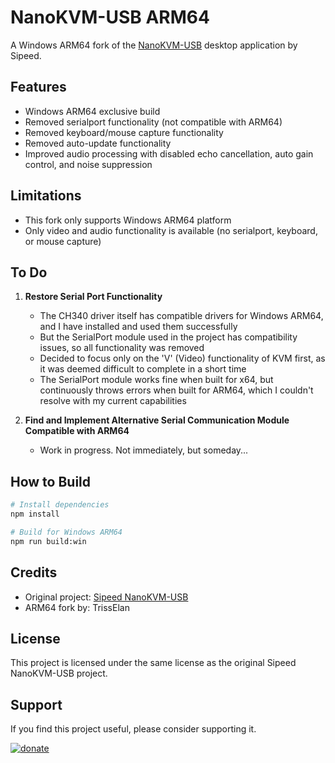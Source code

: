 # NanoKVM-USB ARM64

A Windows ARM64 fork of the [NanoKVM-USB](https://github.com/sipeed/NanoKVM-USB) desktop application by Sipeed.

## Features

- Windows ARM64 exclusive build
- Removed serialport functionality (not compatible with ARM64)
- Removed keyboard/mouse capture functionality
- Removed auto-update functionality
- Improved audio processing with disabled echo cancellation, auto gain control, and noise suppression

## Limitations

- This fork only supports Windows ARM64 platform
- Only video and audio functionality is available (no serialport, keyboard, or mouse capture)

## To Do

1. **Restore Serial Port Functionality**
   - The CH340 driver itself has compatible drivers for Windows ARM64, and I have installed and used them successfully
   - But the SerialPort module used in the project has compatibility issues, so all functionality was removed
   - Decided to focus only on the 'V' (Video) functionality of KVM first, as it was deemed difficult to complete in a short time
   - The SerialPort module works fine when built for x64, but continuously throws errors when built for ARM64, which I couldn't resolve with my current capabilities

2. **Find and Implement Alternative Serial Communication Module Compatible with ARM64**
   - Work in progress. Not immediately, but someday...

## How to Build

```bash
# Install dependencies
npm install

# Build for Windows ARM64
npm run build:win
```

## Credits

- Original project: [Sipeed NanoKVM-USB](https://github.com/sipeed/NanoKVM-USB)
- ARM64 fork by: TrissElan

## License

This project is licensed under the same license as the original Sipeed NanoKVM-USB project.

## Support

If you find this project useful, please consider supporting it.

[![donate](https://example.com/buy-me-a-coffee.png)](https://www.paypal.com/cgi-bin/webscr?cmd=_s-xclick&hosted_button_id=WFXTNDJ3LYB2U)
